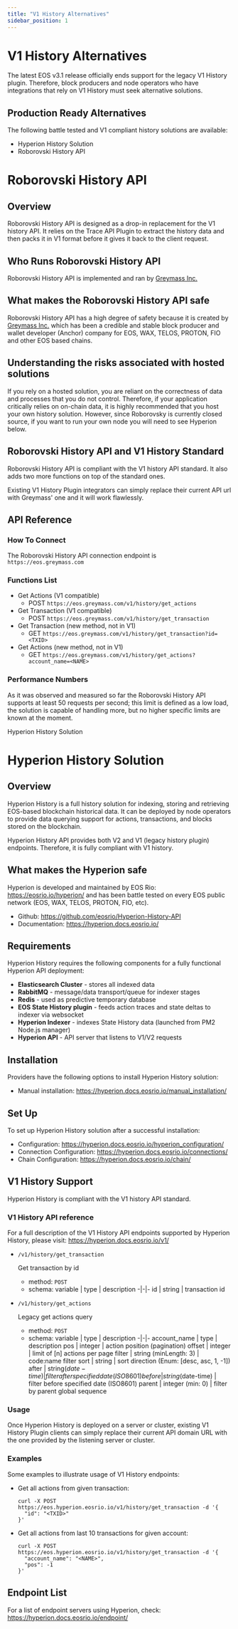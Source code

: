 ```yaml
---
title: "V1 History Alternatives"
sidebar_position: 1
---
```


# V1 History Alternatives

The latest EOS v3.1 release officially ends support for the legacy V1 History plugin. Therefore, block producers and node operators who have integrations that rely on V1 History must seek alternative solutions.

## Production Ready Alternatives

The following battle tested and V1 compliant history solutions are available:
- Hyperion History Solution
- Roborovski History API

# Roborovski History API

## Overview

Roborovski History API is designed as a drop-in replacement for the V1 history API. It relies on the Trace API Plugin to extract the history data and then packs it in V1 format before it gives it back to the client request.

## Who Runs Roborovski History API

Roborovski History API is implemented and ran by [Greymass Inc.](https://greymass.com/)

## What makes the Roborovski History API safe

Roborovski History API has a high degree of safety because it is created by [Greymass Inc.](https://greymass.com/) which has been a credible and stable block producer and wallet developer (Anchor) company for EOS, WAX, TELOS, PROTON, FIO and other EOS based chains.

## Understanding the risks associated with hosted solutions

If you rely on a hosted solution, you are reliant on the correctness of data and processes that you do not control. Therefore, if your application critically relies on on-chain data, it is highly recommended that you host your own history solution. However, since Roborovsky is currently closed source, if you want to run your own node you will need to see Hyperion below.

## Roborovski History API and V1 History Standard

Roborovski History API is compliant with the V1 history API standard. It also adds two more functions on top of the standard ones.

Existing V1 History Plugin integrators can simply replace their current API url with Greymass' one and it will work flawlessly.

## API Reference

### How To Connect

The Roborovski History API connection endpoint is `https://eos.greymass.com`

### Functions List

- Get Actions (V1 compatible)
    - POST `https://eos.greymass.com/v1/history/get_actions`
- Get Transaction (V1 compatible)
    - POST `https://eos.greymass.com/v1/history/get_transaction`
- Get Transaction (new method, not in V1)
    - GET `https://eos.greymass.com/v1/history/get_transaction?id=<TXID>`
- Get Actions (new method, not in V1)
    - GET `https://eos.greymass.com/v1/history/get_actions?account_name=<NAME>`

### Performance Numbers

As it was observed and measured so far the Roborovski History API supports at least 50 requests per second; this limit is defined as a low load, the solution is capable of handling more, but no higher specific limits are known at the moment.


Hyperion History Solution
# Hyperion History Solution

## Overview

Hyperion History is a full history solution for indexing, storing and retrieving EOS-based blockchain historical data. It can be deployed by node operators to provide data querying support for actions, transactions, and blocks stored on the blockchain.

Hyperion History API provides both V2 and V1 (legacy history plugin) endpoints. Therefore, it is fully compliant with V1 history.

## What makes the Hyperion safe

Hyperion is developed and maintained by EOS Rio: https://eosrio.io/hyperion/ and has been battle tested on every EOS public network (EOS, WAX, TELOS, PROTON, FIO, etc).

* Github: https://github.com/eosrio/Hyperion-History-API
* Documentation: https://hyperion.docs.eosrio.io/

## Requirements

Hyperion History requires the following components for a fully functional Hyperion API deployment:
- **Elasticsearch Cluster** - stores all indexed data
- **RabbitMQ** - message/data transport/queue for indexer stages
- **Redis** - used as predictive temporary database
- **EOS State History plugin** - feeds action traces and state deltas to indexer via websocket
- **Hyperion Indexer** - indexes State History data (launched from PM2 Node.js manager)
- **Hyperion API** - API server that listens to V1/V2 requests

## Installation

Providers have the following options to install Hyperion History solution:

- Manual installation:
  https://hyperion.docs.eosrio.io/manual_installation/

## Set Up

To set up Hyperion History solution after a successful installation:
- Configuration: https://hyperion.docs.eosrio.io/hyperion_configuration/
- Connection Configuration: https://hyperion.docs.eosrio.io/connections/
- Chain Configuration: https://hyperion.docs.eosrio.io/chain/

## V1 History Support

Hyperion History is compliant with the V1 history API standard.

### V1 History API reference

For a full description of the V1 History API endpoints supported by Hyperion History, please visit: https://hyperion.docs.eosrio.io/v1/

- `/v1/history/get_transaction`

  Get transaction by id
    - method: `POST`
    - schema:
      variable | type | description
      -|-|-
      id | string | transaction id

- `/v1/history/get_actions`

  Legacy get actions query
    - method: `POST`
    - schema:
      variable | type | description
      -|-|-
      account_name | type | description
      pos | integer | action position (pagination)
      offset | integer | limit of [n] actions per page
      filter | string (minLength: 3) | code:name filter
      sort | string | sort direction (Enum: [desc, asc, 1, -1])
      after | string($date-time) | filter after specified date (ISO8601)
      before | string($date-time) | filter before specified date (ISO8601)
      parent | integer (min: 0) | filter by parent global sequence

### Usage

Once Hyperion History is deployed on a server or cluster, existing V1 History Plugin clients can simply replace their current API domain URL with the one provided by the listening server or cluster.

### Examples

Some examples to illustrate usage of V1 History endpoints:

- Get all actions from given transaction:
    ```
    curl -X POST https://eos.hyperion.eosrio.io/v1/history/get_transaction -d '{
      "id": "<TXID>"
    }'
    ```

- Get all actions from last 10 transactions for given account:
    ```
    curl -X POST https://eos.hyperion.eosrio.io/v1/history/get_transaction -d '{
      "account_name": "<NAME>",
      "pos": -1
    }'
    ```

## Endpoint List

For a list of endpoint servers using Hyperion, check:
https://hyperion.docs.eosrio.io/endpoint/
